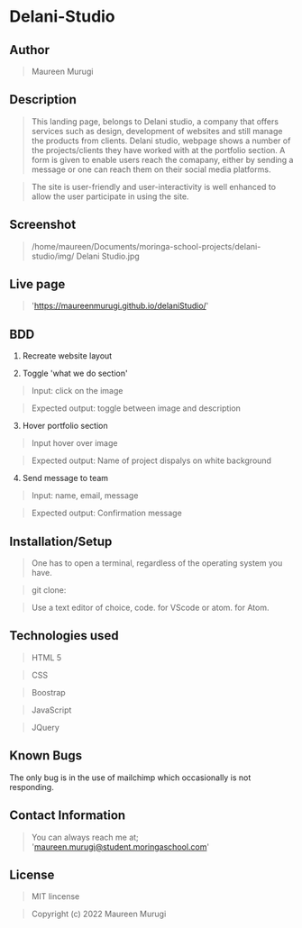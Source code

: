 # Delani-Studio

## Author

> Maureen Murugi

## Description

>This landing page, belongs to Delani studio, a company that offers services such as design, development of websites and still manage the products from clients. Delani studio, webpage shows a number of the projects/clients they have worked with at the portfolio section. A form is given to enable users reach the comapany, either by sending a message or one can reach them on their social media platforms.

> The site is user-friendly and user-interactivity is well enhanced to allow the user participate in using the site.

## Screenshot

>/home/maureen/Documents/moringa-school-projects/delani-studio/img/ Delani Studio.jpg

## Live page

> 'https://maureenmurugi.github.io/delaniStudio/'

## BDD

1. Recreate website layout

2. Toggle 'what we do section'

> Input: click on the image

> Expected output: toggle between image and description

3. Hover portfolio section

> Input hover over image

> Expected output: Name of project dispalys on white background

4. Send message to team

> Input: name, email, message

>Expected output: Confirmation message

## Installation/Setup

> One has to open a terminal, regardless of the operating system you have.

>git clone: 

>Use a text editor of choice, code. for VScode or atom. for Atom.

## Technologies used

> HTML 5

>CSS

>Boostrap

>JavaScript

>JQuery

## Known Bugs

The only bug is in the use of mailchimp which occasionally is not responding.

## Contact Information

> You can always reach me at; 'maureen.murugi@student.moringaschool.com'

## License

>MIT lincense

> Copyright (c) 2022 Maureen Murugi


